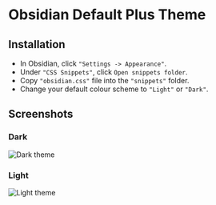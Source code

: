 # Obsidian Default Plus Theme

## Installation

- In Obsidian, click `"Settings -> Appearance"`.
- Under `"CSS Snippets"`, click `Open snippets folder`.
- Copy `"obsidian.css"` file into the `"snippets"` folder.
- Change your default colour scheme to `"Light"` or `"Dark"`.

## Screenshots

### Dark

![Dark theme](https://github.com/itsgg/obsidian-default-plus/raw/main/screenshots/dark.png)

### Light

![Light theme](https://github.com/itsgg/obsidian-default-plus/raw/main/screenshots/light.png)

